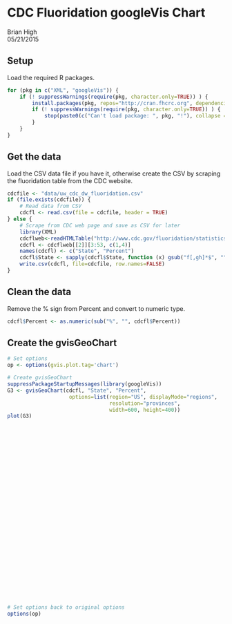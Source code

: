 # CDC Fluoridation googleVis Chart
Brian High  
05/21/2015  

## Setup

Load the required R packages.


```r
for (pkg in c("XML", "googleVis")) {
    if (! suppressWarnings(require(pkg, character.only=TRUE)) ) {
        install.packages(pkg, repos="http://cran.fhcrc.org", dependencies=TRUE)
        if (! suppressWarnings(require(pkg, character.only=TRUE)) ) {
            stop(paste0(c("Can't load package: ", pkg, "!"), collapse = ""))
        }
    }
}
```

## Get the data

Load the CSV data file if you have it, otherwise create the CSV by scraping the 
fluoridation table from the CDC website.


```r
cdcfile <- "data/uw_cdc_dw_fluoridation.csv"
if (file.exists(cdcfile)) {
    # Read data from CSV
    cdcfl <- read.csv(file = cdcfile, header = TRUE)
} else {
    # Scrape from CDC web page and save as CSV for later
    library(XML)
    cdcflweb<-readHTMLTable("http://www.cdc.gov/fluoridation/statistics/2012stats.htm")
    cdcfl <- cdcflweb[[2]][3:53, c(1,4)]
    names(cdcfl) <- c("State", "Percent")
    cdcfl$State <- sapply(cdcfl$State, function (x) gsub("f[,gh]*$", "", x))
    write.csv(cdcfl, file=cdcfile, row.names=FALSE)
}
```

## Clean the data

Remove the % sign from Percent and convert to numeric type.


```r
cdcfl$Percent <- as.numeric(sub("%", "", cdcfl$Percent))
```

## Create the gvisGeoChart


```r
# Set options
op <- options(gvis.plot.tag='chart')

# Create gvisGeoChart
suppressPackageStartupMessages(library(googleVis))
G3 <- gvisGeoChart(cdcfl, "State", "Percent",
                    options=list(region="US", displayMode="regions",
                                 resolution="provinces",
                                 width=600, height=400))
plot(G3)
```

<!-- GeoChart generated in R 3.1.3 by googleVis 0.5.8 package -->
<!-- Thu May 21 09:31:26 2015 -->


<!-- jsHeader -->
<script type="text/javascript">
 
// jsData 
function gvisDataGeoChartID366d173e90e6 () {
var data = new google.visualization.DataTable();
var datajson =
[
 [
 "Alabama",
78.4 
],
[
 "Alaska",
52.9 
],
[
 "Arizona",
57.8 
],
[
 "Arkansas",
66.9 
],
[
 "California",
63.7 
],
[
 "Colorado",
72.4 
],
[
 "Connecticut",
90.3 
],
[
 "Delaware",
86.3 
],
[
 "District of Columbia",
100 
],
[
 "Florida",
78 
],
[
 "Georgia",
96.3 
],
[
 "Hawaii",
10.8 
],
[
 "Idaho",
36.1 
],
[
 "Illinois",
98.5 
],
[
 "Indiana",
94.8 
],
[
 "Iowa",
92 
],
[
 "Kansas",
63.6 
],
[
 "Kentucky",
99.9 
],
[
 "Louisiana",
43.4 
],
[
 "Maine",
79.4 
],
[
 "Maryland",
97.2 
],
[
 "Massachusetts",
70.4 
],
[
 "Michigan",
90.2 
],
[
 "Minnesota",
98.8 
],
[
 "Mississippi",
58.2 
],
[
 "Missouri",
76.4 
],
[
 "Montana",
32 
],
[
 "Nebraska",
71.2 
],
[
 "Nevada",
73.5 
],
[
 "New Hampshire",
46 
],
[
 "New Jersey",
14.6 
],
[
 "New Mexico",
77 
],
[
 "New York",
71.8 
],
[
 "North Carolina",
87.5 
],
[
 "North Dakota",
96.7 
],
[
 "Ohio",
92.2 
],
[
 "Oklahoma",
70.1 
],
[
 "Oregon",
22.6 
],
[
 "Pennsylvania",
54.6 
],
[
 "Rhode Island",
83.9 
],
[
 "South Carolina",
93.8 
],
[
 "South Dakota",
93.6 
],
[
 "Tennessee",
89.7 
],
[
 "Texas",
79.6 
],
[
 "Utah",
51.7 
],
[
 "Vermont",
56.1 
],
[
 "Virginia",
96 
],
[
 "Washington",
63.6 
],
[
 "West Virginia",
91.1 
],
[
 "Wisconsin",
89.4 
],
[
 "Wyoming",
43.6 
] 
];
data.addColumn('string','State');
data.addColumn('number','Percent');
data.addRows(datajson);
return(data);
}
 
// jsDrawChart
function drawChartGeoChartID366d173e90e6() {
var data = gvisDataGeoChartID366d173e90e6();
var options = {};
options["width"] =    600;
options["height"] =    400;
options["region"] = "US";
options["displayMode"] = "regions";
options["resolution"] = "provinces";

    var chart = new google.visualization.GeoChart(
    document.getElementById('GeoChartID366d173e90e6')
    );
    chart.draw(data,options);
    

}
  
 
// jsDisplayChart
(function() {
var pkgs = window.__gvisPackages = window.__gvisPackages || [];
var callbacks = window.__gvisCallbacks = window.__gvisCallbacks || [];
var chartid = "geochart";
  
// Manually see if chartid is in pkgs (not all browsers support Array.indexOf)
var i, newPackage = true;
for (i = 0; newPackage && i < pkgs.length; i++) {
if (pkgs[i] === chartid)
newPackage = false;
}
if (newPackage)
  pkgs.push(chartid);
  
// Add the drawChart function to the global list of callbacks
callbacks.push(drawChartGeoChartID366d173e90e6);
})();
function displayChartGeoChartID366d173e90e6() {
  var pkgs = window.__gvisPackages = window.__gvisPackages || [];
  var callbacks = window.__gvisCallbacks = window.__gvisCallbacks || [];
  window.clearTimeout(window.__gvisLoad);
  // The timeout is set to 100 because otherwise the container div we are
  // targeting might not be part of the document yet
  window.__gvisLoad = setTimeout(function() {
  var pkgCount = pkgs.length;
  google.load("visualization", "1", { packages:pkgs, callback: function() {
  if (pkgCount != pkgs.length) {
  // Race condition where another setTimeout call snuck in after us; if
  // that call added a package, we must not shift its callback
  return;
}
while (callbacks.length > 0)
callbacks.shift()();
} });
}, 100);
}
 
// jsFooter
</script>
 
<!-- jsChart -->  
<script type="text/javascript" src="https://www.google.com/jsapi?callback=displayChartGeoChartID366d173e90e6"></script>
 
<!-- divChart -->
  
<div id="GeoChartID366d173e90e6" 
  style="width: 600; height: 400;">
</div>

```r
# Set options back to original options
options(op)
```
